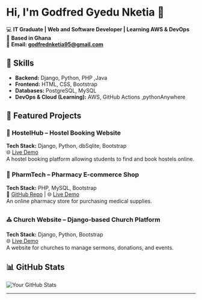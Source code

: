 # Hi, I'm Godfred Gyedu Nketia 👋

💻 **IT Graduate | Web and Software Developer | Learning AWS & DevOps**  
📍 **Based in Ghana**  
📧 **Email: godfrednketia95@gmail.com**  


## 🚀 Skills
- **Backend:** Django, Python, PHP ,Java 
- **Frontend:** HTML, CSS, Bootstrap  
- **Databases:** PostgreSQL, MySQL  
- **DevOps & Cloud (Learning):** AWS, GitHub Actions ,pythonAnywhere 

## 📂 Featured Projects

### 🏨 **HostelHub** – Hostel Booking Website  
**Tech Stack:** Django, Python, dbSqlite, Bootstrap  
 🌐 [Live Demo](https://yourdemo.com)  
A hostel booking platform allowing students to find and book hostels online.

### 💊 **PharmTech** – Pharmacy E-commerce Shop  
**Tech Stack:** PHP, MySQL, Bootstrap  
📌 [GitHub Repo](https://github.com/yourusername/pharmtech) | 🌐 [Live Demo](https://yourdemo.com)  
An online pharmacy store for purchasing medical supplies.

### ⛪ **Church Website** – Django-based Church Platform  
**Tech Stack:** Django, Python, Bootstrap  
 🌐 [Live Demo](https://fnk29571.python.anywhere.com)  
A website for churches to manage sermons, donations, and events.

## 📊 GitHub Stats
![Your GitHub Stats](https://github-readme-stats.vercel.app/api?username=yourusername&show_icons=true&theme=dark)

---


